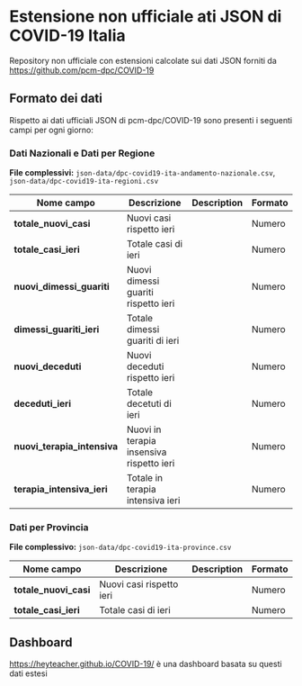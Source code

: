 # Estensione non ufficiale ati JSON di COVID-19 Italia

Repository non ufficiale con estensioni calcolate sui dati JSON forniti da https://github.com/pcm-dpc/COVID-19

## Formato dei dati

Rispetto ai dati ufficiali JSON di pcm-dpc/COVID-19 sono presenti i seguenti campi per ogni giorno:

### Dati Nazionali e Dati per Regione

**File complessivi:** `json-data/dpc-covid19-ita-andamento-nazionale.csv`, `json-data/dpc-covid19-ita-regioni.csv` 


| Nome campo                  | Descrizione                               | Description        | Formato  |
|-----------------------------|-------------------------------------------|--------------------|----------|
| **totale_nuovi_casi**       | Nuovi casi rispetto ieri                  |                    | Numero   |
| **totale_casi_ieri**        | Totale casi di ieri                       |                    | Numero   |
| **nuovi_dimessi_guariti**   | Nuovi dimessi guariti rispetto ieri       |                    | Numero   |
| **dimessi_guariti_ieri**    | Totale dimessi guariti di ieri            |                    | Numero   |
| **nuovi_deceduti**          | Nuovi deceduti rispetto ieri              |                    | Numero   |
| **deceduti_ieri**           | Totale decetuti di ieri                   |                    | Numero   |
| **nuovi_terapia_intensiva** | Nuovi in terapia insensiva rispetto ieri  |                    | Numero   |
| **terapia_intensiva_ieri**  | Totale in terapia intensiva ieri          |                    | Numero   |

### Dati per Provincia

**File complessivo:** `json-data/dpc-covid19-ita-province.csv` 


| Nome campo                  | Descrizione                               | Description        | Formato  |
|-----------------------------|-------------------------------------------|--------------------|----------|
| **totale_nuovi_casi**       | Nuovi casi rispetto ieri                  |                    | Numero   |
| **totale_casi_ieri**        | Totale casi di ieri                       |                    | Numero   |


## Dashboard

https://heyteacher.github.io/COVID-19/ è una dashboard basata su questi dati estesi
